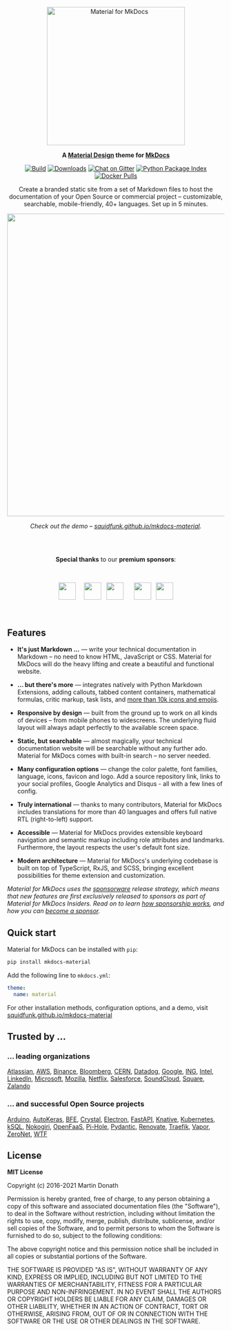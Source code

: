 <p align="center">
  <a href="https://squidfunk.github.io/mkdocs-material/">
    <img src="https://raw.githubusercontent.com/squidfunk/mkdocs-material/master/.github/assets/logo.svg" width="320" alt="Material for MkDocs">
  </a>
</p>

<p align="center">
  <strong>
    A 
    <a href="https://material.io/">Material Design</a> 
    theme for 
    <a href="https://www.mkdocs.org/">MkDocs</a>
  </strong>
</p>

<p align="center">
  <a href="https://github.com/squidfunk/mkdocs-material/actions"><img
    src="https://github.com/squidfunk/mkdocs-material/workflows/build/badge.svg?branch=master"
    alt="Build"
  /></a>
  <a href="https://pypistats.org/packages/mkdocs-material"><img
    src="https://img.shields.io/pypi/dm/mkdocs-material.svg" 
    alt="Downloads"
  /></a>
  <a href="https://gitter.im/squidfunk/mkdocs-material"><img 
    src="https://badges.gitter.im/squidfunk/mkdocs-material.svg" 
    alt="Chat on Gitter"
  /></a>
  <a href="https://pypi.org/project/mkdocs-material"><img 
    src="https://img.shields.io/pypi/v/mkdocs-material.svg" 
    alt="Python Package Index"
  /></a>
  <a href="https://hub.docker.com/r/squidfunk/mkdocs-material/"><img 
    src="https://img.shields.io/docker/pulls/squidfunk/mkdocs-material" 
    alt="Docker Pulls"
  /></a>
</p>

<p align="center">
  Create a branded static site from a set of Markdown files to host the
  documentation of your Open Source or commercial project – customizable,
  searchable, mobile-friendly, 40+ languages. Set up in 5 minutes.
</p>

<p align="center">
  <a href="https://squidfunk.github.io/mkdocs-material/getting-started/">
    <img src="https://raw.githubusercontent.com/squidfunk/mkdocs-material/master/.github/assets/screenshot.png" width="700" />
  </a>
</p>

<p align="center">
  <em>
    Check out the demo – 
    <a
      href="https://squidfunk.github.io/mkdocs-material/"
    >squidfunk.github.io/mkdocs-material</a>.
  </em>
</p>

<h2></h2>
<p>&nbsp;</p>
<p id="premium-sponsors" align="center"><strong>Special thanks</strong> to our <strong>premium sponsors</strong>:</p>
<p>&nbsp;</p>
<p align="center">
  <a href="https://www.manticoregames.com/" target=_blank><img
    src="https://raw.githubusercontent.com/squidfunk/mkdocs-material/master/.github/assets/sponsors/manticoregames.png" height="40"
  /></a>&nbsp;&nbsp;&nbsp;&nbsp;
  <a href="https://kx.com/" target=_blank><img
    src="https://raw.githubusercontent.com/squidfunk/mkdocs-material/master/.github/assets/sponsors/kx.svg" height="40"
  /></a>&nbsp;&nbsp;
  <a href="https://hummingbot.io/" target=_blank><img
    src="https://raw.githubusercontent.com/squidfunk/mkdocs-material/master/.github/assets/sponsors/hummingbot.png" height="40"
  /></a>&nbsp;&nbsp;&nbsp;&nbsp;&nbsp;
  <a href="https://docs.baslerweb.com/" target=_blank><img
    src="https://raw.githubusercontent.com/squidfunk/mkdocs-material/master/.github/assets/sponsors/basler.png" height="40"
  /></a>&nbsp;&nbsp;
  <a href="https://cirrus-ci.org/" target=_blank><img
    src="https://raw.githubusercontent.com/squidfunk/mkdocs-material/master/.github/assets/sponsors/cirrus-ci.svg" height="40"
  /></a>
</p>
<p>&nbsp;</p>

## Features

* **It's just Markdown ...** — write your technical documentation in Markdown –
  no need to know HTML, JavaScript or CSS. Material for MkDocs will do the heavy
  lifting and create a beautiful and functional website.

* **... but there's more** — integrates natively with Python Markdown
  Extensions, adding callouts, tabbed content containers, mathematical formulas,
  critic markup, task lists, and [more than 10k icons and emojis][2].

* **Responsive by design** — built from the ground up to work on all kinds of
  devices – from mobile phones to widescreens. The underlying fluid layout will
  always adapt perfectly to the available screen space.

* **Static, but searchable** — almost magically, your technical documentation
  website will be searchable without any further ado. Material for MkDocs comes
  with built-in search – no server needed.

* **Many configuration options** — change the color palette, font families,
  language, icons, favicon and logo. Add a source repository link, links to your
  social profiles, Google Analytics and Disqus - all with a few lines of config.

* **Truly international** — thanks to many contributors, Material for MkDocs
  includes translations for more than 40 languages and offers full native RTL
  (right-to-left) support.

* **Accessible** — Material for MkDocs provides extensible keyboard navigation
  and semantic markup including role attributes and landmarks. Furthermore, the
  layout respects the user's default font size.

* **Modern architecture** — Material for MkDocs's underlying codebase is built
  on top of TypeScript, RxJS, and SCSS, bringing excellent possibilities for
  theme extension and customization.

_Material for MkDocs uses the [sponsorware][3] release strategy, which means
that new features are first exclusively released to sponsors as part of Material
for MkDocs Insiders. Read on to learn [how sponsorship works][4], and how you
can [become a sponsor][5]._

  [2]: https://squidfunk.github.io/mkdocs-material/reference/icons-emojis/#search
  [3]: https://github.com/sponsorware/docs
  [4]: https://squidfunk.github.io/mkdocs-material/insiders/#how-sponsorship-works
  [5]: https://squidfunk.github.io/mkdocs-material/insiders/#how-to-become-a-sponsor

## Quick start

Material for MkDocs can be installed with `pip`:

``` sh
pip install mkdocs-material
```

Add the following line to `mkdocs.yml`:

``` yaml
theme:
  name: material
```

For other installation methods, configuration options, and a demo, visit
[squidfunk.github.io/mkdocs-material][1]

  [1]: https://squidfunk.github.io/mkdocs-material/

## Trusted by ...

### ... leading organizations

[Atlassian](https://atlassian.github.io/data-center-helm-charts/),
[AWS](https://aws.github.io/copilot-cli/),
[Binance](https://docs.binance.org/),
[Bloomberg](https://bloomberg.github.io/selekt/),
[CERN](http://abpcomputing.web.cern.ch/),
[Datadog](https://datadoghq.dev/integrations-core/),
[Google](https://google.github.io/accompanist/),
[ING](https://ing-bank.github.io/baker/),
[Intel](https://open-amt-cloud-toolkit.github.io/docs/),
[LinkedIn](https://linkedin.github.io/school-of-sre/),
[Microsoft](https://microsoft.github.io/code-with-engineering-playbook/),
[Mozilla](https://mozillafoundation.github.io/engineering-handbook/),
[Netflix](https://netflix.github.io/titus/),
[Salesforce](https://policy-sentry.readthedocs.io/en/latest/),
[SoundCloud](https://intervene.dev/),
[Square](https://square.github.io/okhttp/),
[Zalando](https://opensource.zalando.com/skipper/)

### ... and successful Open Source projects

[Arduino](https://arduino.github.io/arduino-cli/),
[AutoKeras](https://autokeras.com/),
[BFE](https://www.bfe-networks.net/),
[Crystal](https://crystal-lang.org/reference/),
[Electron](https://www.electron.build/),
[FastAPI](https://fastapi.tiangolo.com/),
[Knative](https://knative.dev/docs/),
[Kubernetes](https://kops.sigs.k8s.io/),
[kSQL](https://docs.ksqldb.io/),
[Nokogiri](https://nokogiri.org/),
[OpenFaaS](https://docs.openfaas.com/),
[Pi-Hole](https://docs.pi-hole.net/),
[Pydantic](https://pydantic-docs.helpmanual.io/),
[Renovate](https://docs.renovatebot.com/),
[Traefik](https://docs.traefik.io/),
[Vapor](https://docs.vapor.codes/),
[ZeroNet](https://zeronet.io/docs/),
[WTF](https://wtfutil.com/)

## License

**MIT License**

Copyright (c) 2016-2021 Martin Donath

Permission is hereby granted, free of charge, to any person obtaining a copy
of this software and associated documentation files (the "Software"), to
deal in the Software without restriction, including without limitation the
rights to use, copy, modify, merge, publish, distribute, sublicense, and/or
sell copies of the Software, and to permit persons to whom the Software is
furnished to do so, subject to the following conditions:

The above copyright notice and this permission notice shall be included in
all copies or substantial portions of the Software.

THE SOFTWARE IS PROVIDED "AS IS", WITHOUT WARRANTY OF ANY KIND, EXPRESS OR
IMPLIED, INCLUDING BUT NOT LIMITED TO THE WARRANTIES OF MERCHANTABILITY,
FITNESS FOR A PARTICULAR PURPOSE AND NON-INFRINGEMENT. IN NO EVENT SHALL THE
AUTHORS OR COPYRIGHT HOLDERS BE LIABLE FOR ANY CLAIM, DAMAGES OR OTHER
LIABILITY, WHETHER IN AN ACTION OF CONTRACT, TORT OR OTHERWISE, ARISING
FROM, OUT OF OR IN CONNECTION WITH THE SOFTWARE OR THE USE OR OTHER DEALINGS
IN THE SOFTWARE.
